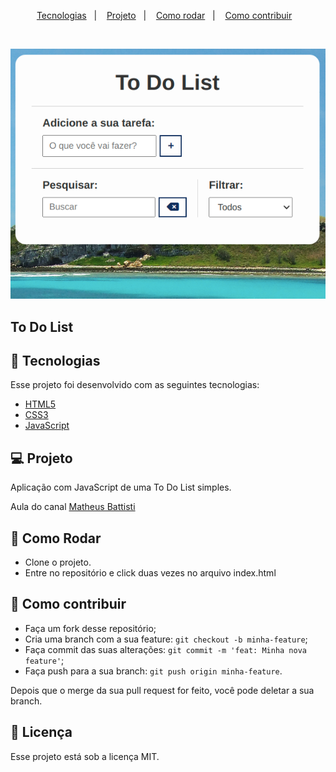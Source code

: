 <p align="center">
  <a href="#-tecnologias">Tecnologias</a>&nbsp;&nbsp;&nbsp;|&nbsp;&nbsp;&nbsp;
  <a href="#-projeto">Projeto</a>&nbsp;&nbsp;&nbsp;|&nbsp;&nbsp;&nbsp;
  <a href="#-como-rodar">Como rodar</a>&nbsp;&nbsp;&nbsp;|&nbsp;&nbsp;&nbsp;
  <a href="#-como-contribuir">Como contribuir</a>&nbsp;&nbsp;&nbsp;
  </p>

<br>

<p align="center">
  <img alt="controle" src=".github/image.png">
</p>

## To Do List

## 🚀 Tecnologias

Esse projeto foi desenvolvido com as seguintes tecnologias:

- [HTML5](https://developer.mozilla.org/pt-BR/docs/Web/HTML/HTML5) 
- [CSS3](https://developer.mozilla.org/pt-BR/docs/Web/CSS) 
- [JavaScript](https://developer.mozilla.org/pt-BR/docs/Web/JavaScript) 

## 💻 Projeto

Aplicação com JavaScript de uma To Do List simples.

Aula do canal [Matheus Battisti](https://www.youtube.com/watch?v=HSssE1PRQcA)

## 🚀 Como Rodar

- Clone o projeto.
- Entre no repositório e click duas vezes no arquivo index.html

## 🤔 Como contribuir

- Faça um fork desse repositório;
- Cria uma branch com a sua feature: `git checkout -b minha-feature`;
- Faça commit das suas alterações: `git commit -m 'feat: Minha nova feature'`;
- Faça push para a sua branch: `git push origin minha-feature`.

Depois que o merge da sua pull request for feito, você pode deletar a sua branch.

## 📝 Licença

Esse projeto está sob a licença MIT.
